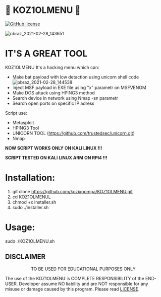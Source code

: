 # 🔑 KOZ1OLMENU 🔑

[![GitHub license](https://img.shields.io/github/license/kozixpompa/KOZ1OLMENU)](https://github.com/kozixpompa/KOZ1OLMENU/blob/main/LICENSE)

![obraz_2021-02-28_143651](https://user-images.githubusercontent.com/51675112/109420379-646ead00-79d2-11eb-82e8-cd46a2bc6c82.png)

# IT'S A GREAT TOOL

KOZ1OLMENU It's a hacking menu which can:
- Make bat payload with low detaction using unicorn shell code
![obraz_2021-02-28_144538](https://user-images.githubusercontent.com/51675112/109420585-9f251500-79d3-11eb-824e-39570cc3e9d3.png)
- Inject MSF payload in EXE file using "x" parametr on MSFVENOM
- Make DOS attack using HPING3 method
- Search device in network using Nmap -sn parametr
- Search open ports on specific IP adress

Script use:
- Metasploit
- HPING3 Tool
- UNICORN TOOL (https://github.com/trustedsec/unicorn.git)
- Nmap

<b>NOW SCRIPT WORKS ONLY ON KALI LINUX !!! </b> 

<b>SCRIPT TESTED ON KALI LINUX ARM ON RPI4 !!! </b>

# Installation:

1. git clone https://github.com/kozixpompa/KOZ1OLMENU.git
2. cd KOZ1OLMENUL
3. chmod +x installer.sh 
4. sudo ./installer.sh


# Usage:

sudo ./KOZ1OLMENU.sh


## DISCLAIMER
<p align="center">
  TO BE USED FOR EDUCATIONAL PURPOSES ONLY
</p>

The use of the KOZ1OLMENU is COMPLETE RESPONSIBILITY of the END-USER. Developer assume NO liability and are NOT responsible for any misuse or damage caused by this program. Please read [LICENSE](LICENSE).

